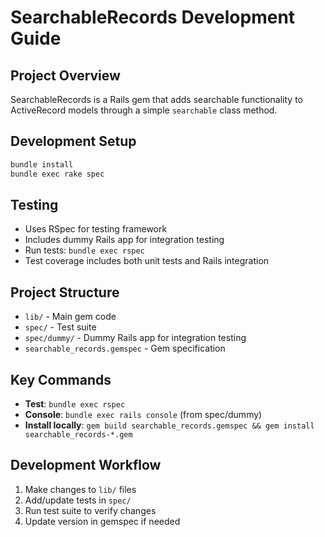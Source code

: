 # SearchableRecords Development Guide

## Project Overview
SearchableRecords is a Rails gem that adds searchable functionality to ActiveRecord models through a simple `searchable` class method.

## Development Setup
```bash
bundle install
bundle exec rake spec
```

## Testing
- Uses RSpec for testing framework
- Includes dummy Rails app for integration testing
- Run tests: `bundle exec rspec`
- Test coverage includes both unit tests and Rails integration

## Project Structure
- `lib/` - Main gem code
- `spec/` - Test suite
- `spec/dummy/` - Dummy Rails app for integration testing
- `searchable_records.gemspec` - Gem specification

## Key Commands
- **Test**: `bundle exec rspec`
- **Console**: `bundle exec rails console` (from spec/dummy)
- **Install locally**: `gem build searchable_records.gemspec && gem install searchable_records-*.gem`

## Development Workflow
1. Make changes to `lib/` files
2. Add/update tests in `spec/`
3. Run test suite to verify changes
4. Update version in gemspec if needed